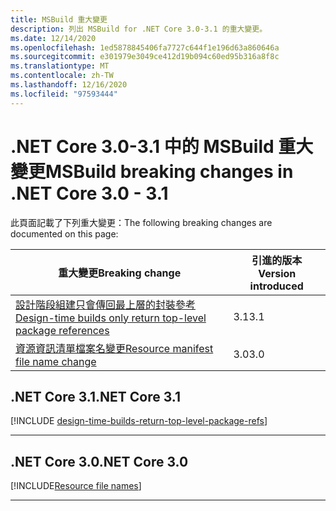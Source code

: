 ```yaml
---
title: MSBuild 重大變更
description: 列出 MSBuild for .NET Core 3.0-3.1 的重大變更。
ms.date: 12/14/2020
ms.openlocfilehash: 1ed5878845406fa7727c644f1e196d63a860646a
ms.sourcegitcommit: e301979e3049ce412d19b094c60ed95b316a8f8c
ms.translationtype: MT
ms.contentlocale: zh-TW
ms.lasthandoff: 12/16/2020
ms.locfileid: "97593444"
---
```

# <a name="msbuild-breaking-changes-in-net-core-30---31"></a><span data-ttu-id="c1775-103">.NET Core 3.0-3.1 中的 MSBuild 重大變更</span><span class="sxs-lookup"><span data-stu-id="c1775-103">MSBuild breaking changes in .NET Core 3.0 - 3.1</span></span>

<span data-ttu-id="c1775-104">此頁面記載了下列重大變更：</span><span class="sxs-lookup"><span data-stu-id="c1775-104">The following breaking changes are documented on this page:</span></span>

| <span data-ttu-id="c1775-105">重大變更</span><span class="sxs-lookup"><span data-stu-id="c1775-105">Breaking change</span></span> | <span data-ttu-id="c1775-106">引進的版本</span><span class="sxs-lookup"><span data-stu-id="c1775-106">Version introduced</span></span> |
| - | - |
| [<span data-ttu-id="c1775-107">設計階段組建只會傳回最上層的封裝參考</span><span class="sxs-lookup"><span data-stu-id="c1775-107">Design-time builds only return top-level package references</span></span>](#design-time-builds-only-return-top-level-package-references) | <span data-ttu-id="c1775-108">3.1</span><span class="sxs-lookup"><span data-stu-id="c1775-108">3.1</span></span> |
| [<span data-ttu-id="c1775-109">資源資訊清單檔案名變更</span><span class="sxs-lookup"><span data-stu-id="c1775-109">Resource manifest file name change</span></span>](#resource-manifest-file-name-change) | <span data-ttu-id="c1775-110">3.0</span><span class="sxs-lookup"><span data-stu-id="c1775-110">3.0</span></span> |

## <a name="net-core-31"></a><span data-ttu-id="c1775-111">.NET Core 3.1</span><span class="sxs-lookup"><span data-stu-id="c1775-111">.NET Core 3.1</span></span>

[!INCLUDE [design-time-builds-return-top-level-package-refs](../../../includes/core-changes/msbuild/3.1/design-time-builds-return-top-level-package-refs.md)]

***

## <a name="net-core-30"></a><span data-ttu-id="c1775-112">.NET Core 3.0</span><span class="sxs-lookup"><span data-stu-id="c1775-112">.NET Core 3.0</span></span>

[!INCLUDE[Resource file names](~/includes/core-changes/msbuild/3.0/resource-manifest-name.md)]

***
